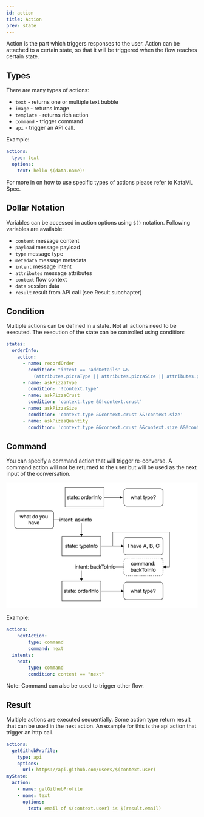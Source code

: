 ```yaml
---
id: action
title: Action
prev: state
---
```


Action is the part which triggers responses to the user. Action can be attached to a certain state, so that it will be triggered when the flow reaches certain state.

## Types

There are many types of actions:

- `text` - returns one or multiple text bubble
- `image` - returns image
- `template` - returns rich action
- `command` - trigger command
- `api` - trigger an API call.

Example:

```yaml
actions:
  type: text
  options:
    text: hello $(data.name)!
```

For more in on how to use specific types of actions please refer to KataML Spec.

## Dollar Notation

Variables can be accessed in action options using `$()` notation. Following variables are available:

- `content` message content
- `payload` message payload
- `type` message type
- `metadata` message metadata
- `intent` message intent
- `attributes` message attributes
- `context` flow context
- `data` session data
- `result` result from API call (see Result subchapter)

## Condition

Multiple actions can be defined in a state. Not all actions need to be executed. The execution of the state can be controlled using condition:

```yaml
states:
  orderInfo:
    action:
      - name: recordOrder
        condition: "intent == 'addDetails' &&
          (attributes.pizzaType || attributes.pizzaSize || attributes.pizzaCrust || attributes.pizzaQuantity)"
      - name: askPizzaType
        condition: '!context.type'
      - name: askPizzaCrust
        condition: 'context.type &&!context.crust'
      - name: askPizzaSize
        condition: 'context.type &&context.crust &&!context.size'
      - name: askPizzaQuantity
        condition: 'context.type &&context.crust &&context.size &&!context.quantity'
```

## Command

You can specify a command action that will trigger re-converse. A command action will not be returned to the user but will be used as the next input of the conversation.

![Figure 1](./images/action/figure-1.png)

Example:

```yaml
actions:
    nextAction:
        type: command
        command: next
  intents:
    next:
        type: command
        condition: content == "next"
```

Note: Command can also be used to trigger other flow.

## Result

Multiple actions are executed sequentially. Some action type return result that can be used in the next action. An example for this is the api action that trigger an http call.

```yaml
actions:
  getGithubProfile:
    type: api
    options:
      uri: https://api.github.com/users/$(context.user)
myState:
  action:
    - name: getGithubProfile
    - name: text
      options:
        text: email of $(context.user) is $(result.email)
```
